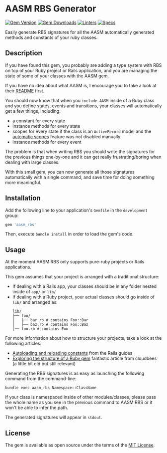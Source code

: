 # AASM RBS Generator

[![Gem Version](https://badge.fury.io/rb/aasm_rbs.svg)](https://badge.fury.io/rb/aasm_rbs) [![Gem Downloads](https://badgen.net/rubygems/dt/aasm_rbs)](https://rubygems.org/gems/aasm_rbs) [![Linters](https://github.com/Uaitt/aasm_rbs/actions/workflows/linters.yml/badge.svg)](https://github.com/Uaitt/aasm_rbs/actions/workflows/linters.yml) [![Specs](https://github.com/Uaitt/aasm_rbs/actions/workflows/specs.yml/badge.svg)](https://github.com/Uaitt/aasm_rbs/actions/workflows/specs.yml)

Easily generate RBS signatures for all the AASM automatically generated methods and constants of your ruby classes.

## Description
If you have found this gem, you probably are adding a type system with RBS on top of your Ruby project or Rails application, and you are managing the state of some of your classes with the AASM gem.

If you have no idea about what AASM is, I encourage you to take a look at their [README](https://github.com/aasm/aasm) first.

You should now know that when you `include AASM` inside of a Ruby class and you define states, events and transitions, your classes will automatically get a few things, including:
- a constant for every state
- instance methods for every state
- scopes for every state if the class is an `ActiveRecord` model and the [automatic scopes](https://github.com/aasm/aasm#automatic-scopes) feature was not disabled manually
- instance methods for every event

The problem is that when writing RBS you should write the signatures for the previous things one-by-one and it can get really frustrating/boring when dealing with large classes.

With this small gem, you can now generate all those signatures automatically with a single command, and save time for doing something more meaningful.

## Installation
Add the following line to your application's `Gemfile` in the `development` group:

```rb
gem 'aasm_rbs'
```

Then, execute `bundle install` in order to load the gem's code.

## Usage
At the moment AASM RBS only supports pure-ruby projects or Rails applications.

This gem assumes that your project is arranged with a traditional structure:
- If dealing with a Rails app, your classes should be in any folder nested inside of `app/` or `lib/`
- If dealing with a Ruby project, your actual classes should go inside of `lib/` and arranged as:
  ```
  lib/
  ├── foo/
  │   ├── bar.rb # contains Foo::Bar
  │   ├── baz.rb # contains Foo::Baz
  │── foo.rb # contains Foo
  ```

For more information about how to structure your projects, take a look at the following articles:
- [Autoloading and reloading constants](https://guides.rubyonrails.org/autoloading_and_reloading_constants.html) from the Rails guides
- [Exploring the structure of a Ruby gem](https://www.cloudbees.com/blog/exploring-structure-ruby-gems) fantastic article from cloudbees (a little bit old but still relevant)

Generating the RBS signatures is as easy as launching the following command from the command-line:
```
bundle exec aasm_rbs Namespace::ClassName
```

If your class is namespaced inside of other modules/classes, please pass the whole name as you see in the previous command to AASM RBS or it won't be able to infer the path.

The generated signatures will appear in `stdout`.


## License
The gem is available as open source under the terms of the [MIT License](https://opensource.org/license/mit/).

